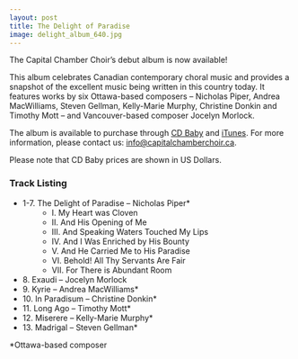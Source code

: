 ```yaml
---
layout: post
title: The Delight of Paradise 
image: delight_album_640.jpg
---
```


The Capital Chamber Choir’s debut album is now available!

This album celebrates Canadian contemporary choral music and provides a snapshot of the excellent music being written in this country today. It features works by six Ottawa-based composers – Nicholas Piper, Andrea MacWilliams, Steven Gellman, Kelly-Marie Murphy, Christine Donkin and Timothy Mott – and Vancouver-based composer Jocelyn Morlock. 
 
The album is available to purchase through [CD Baby](https://www.cdbaby.com/cd/capitalchamberchoir) and [iTunes](https://itunes.apple.com/ca/album/the-delight-of-paradise/id1228240031). For more information, please contact us: [info@capitalchamberchoir.ca](mailto:info@capitalchamberchoir.ca).

Please note that CD Baby prices are shown in US Dollars.
 
### Track Listing

<ul>
	<li>
		1-7. The Delight of Paradise – Nicholas Piper*
		<ul style="margin-left: 28px;">
			<li>I. My Heart was Cloven</li>
			<li>II. And His Opening of Me</li>
			<li>III. And Speaking Waters Touched My Lips</li>
			<li>IV. And I Was Enriched by His Bounty</li>
			<li>V. And He Carried Me to His Paradise</li>
			<li>VI. Behold! All Thy Servants Are Fair</li>
			<li>VII. For There is Abundant Room</li>
		</ul>
	</li>
	<li>8. Exaudi – Jocelyn Morlock</li>
	<li>9. Kyrie – Andrea MacWilliams*</li>
	<li>10. In Paradisum – Christine Donkin*</li>
	<li>11. Long Ago – Timothy Mott*</li>
	<li>12. Miserere – Kelly-Marie Murphy*</li>
	<li>13. Madrigal – Steven Gellman*</li>
</ul>
 
*Ottawa-based composer